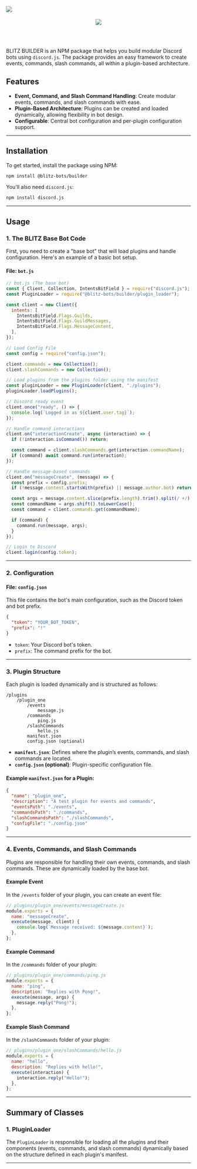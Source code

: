 # <img src="https://media.discordapp.net/attachments/1292200136507785261/1292200172876726362/logo.png?ex=6702deb1&is=67018d31&hm=fa85af70768ab8ed23a6829fa5b0939911128eb8f83036f68480087706413ec7&=&format=webp&quality=lossless&width=1025&height=342"/>

<div style="text-align: center;">

<img src="https://media.discordapp.net/attachments/1292200136507785261/1292200172524142823/install.png?ex=6702deb1&is=67018d31&hm=537b028d2acf44f6fb6837cc85913bbfc08153e22671705b83a1ad0284db962d&=&format=webp&quality=lossless">

</div>

<br></br>

BLITZ BUILDER is an NPM package that helps you build modular Discord bots using `discord.js`. The package provides an easy framework to create events, commands, slash commands, all within a plugin-based architecture.

## Features

- **Event, Command, and Slash Command Handling**: Create modular events, commands, and slash commands with ease.
- **Plugin-Based Architecture**: Plugins can be created and loaded dynamically, allowing flexibility in bot design.
- **Configurable**: Central bot configuration and per-plugin configuration support.

---

## Installation

To get started, install the package using NPM:

```bash
npm install @blitz-bots/builder
```

You'll also need `discord.js`:

```bash
npm install discord.js
```

---

## Usage

### 1. **The BLITZ Base Bot Code**

First, you need to create a "base bot" that will load plugins and handle configuration. Here's an example of a basic bot setup.

#### File: `bot.js`

```js
// bot.js (The base bot)
const { Client, Collection, IntentsBitField } = require("discord.js");
const PluginLoader = require("@blitz-bots/builder/plugin_loader");

const client = new Client({
  intents: [
    IntentsBitField.Flags.Guilds,
    IntentsBitField.Flags.GuildMessages,
    IntentsBitField.Flags.MessageContent,
  ],
});

// Load Config File
const config = require("config.json");

client.commands = new Collection();
client.slashCommands = new Collection();

// Load plugins from the plugins folder using the manifest
const pluginLoader = new PluginLoader(client, "./plugins");
pluginLoader.loadPlugins();

// Discord ready event
client.once("ready", () => {
  console.log(`Logged in as ${client.user.tag}`);
});

// Handle command interactions
client.on("interactionCreate", async (interaction) => {
  if (!interaction.isCommand()) return;

  const command = client.slashCommands.get(interaction.commandName);
  if (command) await command.run(interaction);
});

// Handle message-based commands
client.on("messageCreate", (message) => {
  const prefix = config.prefix;
  if (!message.content.startsWith(prefix) || message.author.bot) return;

  const args = message.content.slice(prefix.length).trim().split(/ +/);
  const commandName = args.shift().toLowerCase();
  const command = client.commands.get(commandName);

  if (command) {
    command.run(message, args);
  }
});

// Login to Discord
client.login(config.token);
```

---

### 2. **Configuration**

#### File: `config.json`

This file contains the bot's main configuration, such as the Discord token and bot prefix.

```json
{
  "token": "YOUR_BOT_TOKEN",
  "prefix": "!"
}
```

- `token`: Your Discord bot's token.
- `prefix`: The command prefix for the bot.

---

### 3. **Plugin Structure**

Each plugin is loaded dynamically and is structured as follows:

```
/plugins
    /plugin_one
        /events
            message.js
        /commands
            ping.js
        /slashCommands
            hello.js
        manifest.json
        config.json (optional)
```

- **`manifest.json`**: Defines where the plugin’s events, commands, and slash commands are located.
- **`config.json` (optional)**: Plugin-specific configuration file.

#### Example `manifest.json` for a Plugin:

```json
{
  "name": "plugin_one",
  "description": "A test plugin for events and commands",
  "eventsPath": "./events",
  "commandsPath": "./commands",
  "slashCommandsPath": "./slashCommands",
  "configFile": "./config.json"
}
```

---

### 4. **Events, Commands, and Slash Commands**

Plugins are responsible for handling their own events, commands, and slash commands. These are dynamically loaded by the base bot.

#### Example Event

In the `/events` folder of your plugin, you can create an event file:

```js
// plugins/plugin_one/events/messageCreate.js
module.exports = {
  name: "messageCreate",
  execute(message, client) {
    console.log(`Message received: ${message.content}`);
  },
};
```

#### Example Command

In the `/commands` folder of your plugin:

```js
// plugins/plugin_one/commands/ping.js
module.exports = {
  name: "ping",
  description: "Replies with Pong!",
  execute(message, args) {
    message.reply("Pong!");
  },
};
```

#### Example Slash Command

In the `/slashCommands` folder of your plugin:

```js
// plugins/plugin_one/slashCommands/hello.js
module.exports = {
  name: "hello",
  description: "Replies with hello!",
  execute(interaction) {
    interaction.reply("Hello!");
  },
};
```

---

## Summary of Classes

### 1. **PluginLoader**

The `PluginLoader` is responsible for loading all the plugins and their components (events, commands, and slash commands) dynamically based on the structure defined in each plugin's manifest.

---
